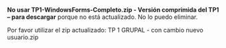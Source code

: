 **No usar TP1-WindowsForms-Completo.zip - Versión comprimida del TP1 – para descargar**
porque no está actualizado. No lo puedo eliminar.

Por favor utilizar el zip actualizado:
TP 1 GRUPAL - con cambio nuevo usuario.zip
